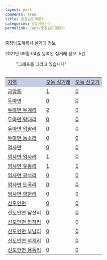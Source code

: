 ```yaml
---
layout: post
comments: true
title: 충청남도계룡시
categories: [실거래가]
permalink: /apt/충청남도계룡시
---
```


충청남도계룡시 실거래 정보

2021년 09월 04일 등록된 실거래 정보: 5건

<!--<script async src="https://pagead2.googlesyndication.com/pagead/js/adsbygoogle.js?client=ca-pub-3485438051770037"
 crossorigin="anonymous"></script>-->

<script type="text/javascript">
  google.charts.load('current', {'packages':['corechart']});
  google.charts.setOnLoadCallback(drawChart);

  function drawChart() {
    var data = google.visualization.arrayToDataTable([['거래일', '매매', '전월세', '전매'], ['21-01', 83, 107, 0], ['21-02', 62, 57, 0], ['21-03', 93, 56, 0], ['21-04', 108, 45, 0], ['21-05', 102, 37, 93], ['21-06', 76, 94, 19], ['21-07', 84, 69, 26], ['21-08', 45, 33, 35], ['21-09', 2, 0, 1]]);

    var options = {
      title: '최근 1년간 유형별 거래량 추이',
      legend: { position: 'bottom' }
    };

    setTimeout(function() {
        var chart = new google.visualization.LineChart(document.getElementById('columnchart_material'));
        chart.draw(data, (options));
        document.getElementById('loading').style.display = 'none';
    }, 200);

  }
</script>

<div id="loading" style="z-index:20; display: block; margin-left: 35px">"그래프를 그리고 있습니다"</div>
<div id="columnchart_material" style="width: 95%; margin-left: -35px; display: block"></div>
<!--<div style="width: 95%; margin-left: -35px; display: block">
      <script async src="https://pagead2.googlesyndication.com/pagead/js/adsbygoogle.js?client=ca-pub-3485438051770037"
          crossorigin="anonymous"></script>
      <ins class="adsbygoogle"
          style="display:block"
          data-ad-format="fluid"
          data-ad-layout-key="-fb+5w+4e-db+86"
          data-ad-client="ca-pub-3485438051770037"
          data-ad-slot="1827090281"></ins>
      <script>
          (adsbygoogle = window.adsbygoogle || []).push({});
      </script>
</div>-->
<br>
<table class="sortable">
  <tr style='background-color: rgba(114, 132, 186,0.4);'>
    <td><a href="#">지역</a></td>
    <td><a href="#">오늘 실거래</a></td>
    <td><a href="#">오늘 신고가</a></td>
  </tr>

  
  <tr class="item">
    <td><a href="충청남도계룡시금암동">금암동</a></td>
    <td><a href="충청남도계룡시금암동">1</a></td>
    <td><a href="충청남도계룡시금암동">0</a></td>
  </tr>
    

  <tr class="item">
    <td><a href="충청남도계룡시두마면">두마면</a></td>
    <td><a href="충청남도계룡시두마면">0</a></td>
    <td><a href="충청남도계룡시두마면">0</a></td>
  </tr>
    

  <tr class="item">
    <td><a href="충청남도계룡시두마면두계리">두마면 두계리</a></td>
    <td><a href="충청남도계룡시두마면두계리">2</a></td>
    <td><a href="충청남도계룡시두마면두계리">0</a></td>
  </tr>
    

  <tr class="item">
    <td><a href="충청남도계룡시두마면왕대리">두마면 왕대리</a></td>
    <td><a href="충청남도계룡시두마면왕대리">0</a></td>
    <td><a href="충청남도계룡시두마면왕대리">0</a></td>
  </tr>
    

  <tr class="item">
    <td><a href="충청남도계룡시두마면입암리">두마면 입암리</a></td>
    <td><a href="충청남도계룡시두마면입암리">0</a></td>
    <td><a href="충청남도계룡시두마면입암리">0</a></td>
  </tr>
    

  <tr class="item">
    <td><a href="충청남도계룡시두마면농소리">두마면 농소리</a></td>
    <td><a href="충청남도계룡시두마면농소리">0</a></td>
    <td><a href="충청남도계룡시두마면농소리">0</a></td>
  </tr>
    

  <tr class="item">
    <td><a href="충청남도계룡시엄사면">엄사면</a></td>
    <td><a href="충청남도계룡시엄사면">0</a></td>
    <td><a href="충청남도계룡시엄사면">0</a></td>
  </tr>
    

  <tr class="item">
    <td><a href="충청남도계룡시엄사면엄사리">엄사면 엄사리</a></td>
    <td><a href="충청남도계룡시엄사면엄사리">1</a></td>
    <td><a href="충청남도계룡시엄사면엄사리">0</a></td>
  </tr>
    

  <tr class="item">
    <td><a href="충청남도계룡시엄사면유동리">엄사면 유동리</a></td>
    <td><a href="충청남도계룡시엄사면유동리">1</a></td>
    <td><a href="충청남도계룡시엄사면유동리">1</a></td>
  </tr>
    

  <tr class="item">
    <td><a href="충청남도계룡시엄사면광석리">엄사면 광석리</a></td>
    <td><a href="충청남도계룡시엄사면광석리">0</a></td>
    <td><a href="충청남도계룡시엄사면광석리">0</a></td>
  </tr>
    

  <tr class="item">
    <td><a href="충청남도계룡시엄사면도곡리">엄사면 도곡리</a></td>
    <td><a href="충청남도계룡시엄사면도곡리">0</a></td>
    <td><a href="충청남도계룡시엄사면도곡리">0</a></td>
  </tr>
    

  <tr class="item">
    <td><a href="충청남도계룡시엄사면향한리">엄사면 향한리</a></td>
    <td><a href="충청남도계룡시엄사면향한리">0</a></td>
    <td><a href="충청남도계룡시엄사면향한리">0</a></td>
  </tr>
    

  <tr class="item">
    <td><a href="충청남도계룡시신도안면">신도안면</a></td>
    <td><a href="충청남도계룡시신도안면">0</a></td>
    <td><a href="충청남도계룡시신도안면">0</a></td>
  </tr>
    

  <tr class="item">
    <td><a href="충청남도계룡시신도안면남선리">신도안면 남선리</a></td>
    <td><a href="충청남도계룡시신도안면남선리">0</a></td>
    <td><a href="충청남도계룡시신도안면남선리">0</a></td>
  </tr>
    

  <tr class="item">
    <td><a href="충청남도계룡시신도안면정장리">신도안면 정장리</a></td>
    <td><a href="충청남도계룡시신도안면정장리">0</a></td>
    <td><a href="충청남도계룡시신도안면정장리">0</a></td>
  </tr>
    

  <tr class="item">
    <td><a href="충청남도계룡시신도안면부남리">신도안면 부남리</a></td>
    <td><a href="충청남도계룡시신도안면부남리">0</a></td>
    <td><a href="충청남도계룡시신도안면부남리">0</a></td>
  </tr>
    

  <tr class="item">
    <td><a href="충청남도계룡시신도안면석계리">신도안면 석계리</a></td>
    <td><a href="충청남도계룡시신도안면석계리">0</a></td>
    <td><a href="충청남도계룡시신도안면석계리">0</a></td>
  </tr>
    

  <tr class="item">
    <td><a href="충청남도계룡시신도안면용동리">신도안면 용동리</a></td>
    <td><a href="충청남도계룡시신도안면용동리">0</a></td>
    <td><a href="충청남도계룡시신도안면용동리">0</a></td>
  </tr>
    


</table>


    